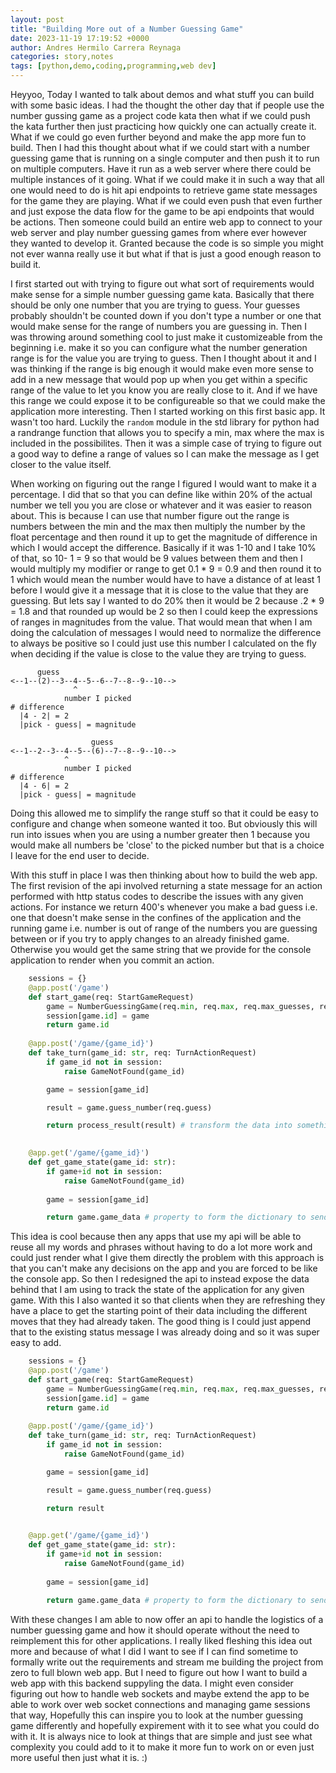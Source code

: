 ```yaml
---
layout: post
title: "Building More out of a Number Guessing Game"
date: 2023-11-19 17:19:52 +0000
author: Andres Hermilo Carrera Reynaga
categories: story,notes
tags: [python,demo,coding,programming,web dev]
---
```

Heyyoo,
Today I wanted to talk about demos and what stuff you can build with some basic ideas. I had the thought the other day that if people use the number gussing game as a project code kata then what if we could push the kata further then just practicing how quickly one can actually create it. What if we could go even further beyond and make the app more fun to build. Then I had this thought about what if we could start with a number guessing game that is running on a single computer and then push it to run on multiple computers. Have it run as a web server where there could be multiple instances of it going. What if we could make it in such a way that all one would need to do is hit api endpoints to retrieve game state messages for the game they are playing. What if we could even push that even further and just expose the data flow for the game to be api endpoints that would be actions. Then someone could build an entire web app to connect to your web server and play number guessing games from where ever however they wanted to develop it. Granted because the code is so simple you might not ever wanna really use it but what if that is just a good enough reason to build it.

I first started out with trying to figure out what sort of requirements would make sense for a simple number guessing game kata. Basically that there should be only one number that you are trying to guess. Your guesses probably shouldn't be counted down if you don't type a number or one that would make sense for the range of numbers you are guessing in. Then I was throwing around something cool to just make it customizeable from the beginning i.e. make it so you can configure what the number generation range is for the value you are trying to guess. Then I thought about it and I was thinking if the range is big enough it would make even more sense to add in a new message that would pop up when you get within a specific range of the value to let you know you are really close to it. And if we have this range we could expose it to be configureable so that we could make the application more interesting. Then I started working on this first basic app. It wasn't too hard. Luckily the `random` module in the std library for python had a randrange function that allows you to specify a min, max where the max is included in the possibilites. Then it was a simple case of trying to figure out a good way to define a range of values so I can make the message as I get closer to the value itself.

When working on figuring out the range I figured I would want to make it a percentage. I did that so that you can define like within 20% of the actual number we tell you you are close or whatever and it was easier to reason about. This is because I can use that number figure out the range is numbers between the min and the max then multiply the number by the float percentage and then round it up to get the magnitude of difference in which I would accept the difference. Basically if it was 1-10 and I take 10% of that, so 10- 1 = 9 so that would be 9 values between them and then I would multiply my modifier or range to get 0.1 * 9 =  0.9 and then round it to 1 which would mean the number would have to have a distance of at least 1 before I would give it a message that it is close to the value that they are guessing. But lets say I wanted to do 20% then it would be 2 because .2 * 9 = 1.8 and that rounded up would be 2 so then I could keep the expressions of ranges in magnitudes from the value. That would mean that when I am doing the calculation of messages I would need to normalize the difference to always be positive so I could just use this number I calculated on the fly when deciding if the value is close to the value they are trying to guess.

```
      guess
<--1--(2)--3--4--5--6--7--8--9--10-->
              ^
            number I picked
# difference
  |4 - 2| = 2
  |pick - guess| = magnitude

                  guess
<--1--2--3--4--5--(6)--7--8--9--10-->
            ^
            number I picked
# difference
  |4 - 6| = 2
  |pick - guess| = magnitude
```

Doing this allowed me to simplify the range stuff so that it could be easy to configure and change when someone wanted it too. But obviously this will run into issues when you are using a number greater then 1 because you would make all numbers be 'close' to the picked number but that is a choice I leave for the end user to decide.

With this stuff in place I was then thinking about how to build the web app. The first revision of the api involved returning a state message for an action performed with http status codes to describe the issues with any given actions. For instance we return 400's whenever you make a bad guess i.e. one that doesn't make sense in the confines of the application and the running game i.e. number is out of range of the numbers you are guessing between or if you try to apply changes to an already finished game. Otherwise you would get the same string that we provide for the console application to render when you commit an action. 

```python
    sessions = {}
    @app.post('/game')
    def start_game(req: StartGameRequest)
        game = NumberGuessingGame(req.min, req.max, req.max_guesses, req.close_range_percentage)
        session[game.id] = game
        return game.id
    
    @app.post('/game/{game_id}')
    def take_turn(game_id: str, req: TurnActionRequest)
        if game_id not in session:
            raise GameNotFound(game_id)

        game = session[game_id]

        result = game.guess_number(req.guess)

        return process_result(result) # transform the data into something that can be rendered as text

    
    @app.get('/game/{game_id}')
    def get_game_state(game_id: str):
        if game+id not in session:
            raise GameNotFound(game_id)
        
        game = session[game_id]

        return game.game_data # property to form the dictionary to send
```

This idea is cool because then any apps that use my api will be able to reuse all my words and phrases without having to do a lot more work and could just render what I give them directly the problem with this approach is that you can't make any decisions on the app and you are forced to be like the console app. So then I redesigned the api to instead expose the data behind that I am using to track the state of the application for any given game. With this I also wanted it so that clients when they are refreshing they have a place to get the starting point of their data including the different moves that they had already taken. The good thing is I could just append that to the existing status message I was already doing and so it was super easy to add.

```python
    sessions = {}
    @app.post('/game')
    def start_game(req: StartGameRequest)
        game = NumberGuessingGame(req.min, req.max, req.max_guesses, req.close_range_percentage)
        session[game.id] = game
        return game.id
    
    @app.post('/game/{game_id}')
    def take_turn(game_id: str, req: TurnActionRequest)
        if game_id not in session:
            raise GameNotFound(game_id)

        game = session[game_id]

        result = game.guess_number(req.guess)

        return result

    
    @app.get('/game/{game_id}')
    def get_game_state(game_id: str):
        if game+id not in session:
            raise GameNotFound(game_id)
        
        game = session[game_id]

        return game.game_data # property to form the dictionary to send

```

With these changes I am able to now offer an api to handle the logistics of a number guessing game and how it should operate without the need to reimplement this for other applications. I really liked fleshing this idea out more and because of what I did I want to see if I can find sometime to formally write out the requirements and stream me building the project from zero to full blown web app. But I need to figure out how I want to build a web app with this backend suppyling the data. I might even consider figuring out how to handle web sockets and maybe extend the app to be able to work over web socket connections and managing game sessions that way, Hopefully this can inspire you to look at the number guessing game differently and hopefully expirement with it to see what you could do with it. It is always nice to look at things that are simple and just see what complexity you could add to it to make it more fun to work on or even just more useful then just what it is. :)